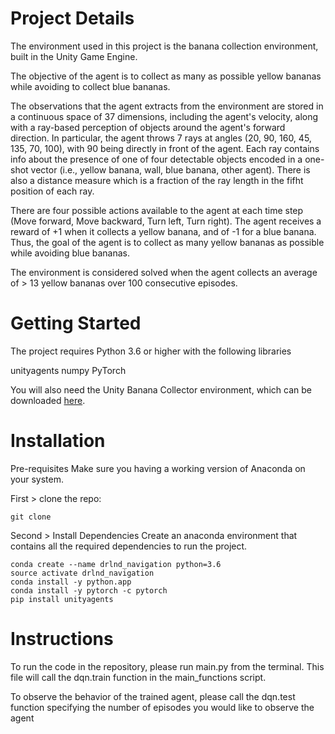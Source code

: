 # Project Details

The environment used in this project is the banana collection environment,  built in the Unity Game Engine. 

The objective of the agent is to collect as many as possible yellow bananas while avoiding to collect blue bananas. 

The observations that the agent extracts from the environment are stored in a continuous space of 37 dimensions, including the agent's velocity, along with a ray-based perception of objects around the agent's forward direction. In particular, the agent throws 7 rays at angles (20, 90, 160, 45, 135, 70, 100), with 90 being directly in front of the agent. Each ray contains info about the presence of one of four detectable objects encoded in a one-shot vector (i.e., yellow banana, wall, blue banana, other agent). There is also a distance measure which is a fraction of the ray length in the fifht position of each ray.

There are four possible actions available to the agent at each time step (Move forward, Move backward, Turn left, Turn right). 
The agent receives a reward of +1 when it collects a yellow banana, and of -1 for a blue banana. Thus, the goal of the agent is to collect as many yellow bananas as possible while avoiding blue bananas.

The environment is considered solved when the agent collects an average of > 13 yellow bananas over 100 consecutive episodes. 


# Getting Started

The project requires Python 3.6 or higher with the following libraries 

unityagents 
numpy 
PyTorch

You will also need the Unity Banana Collector environment, which can be downloaded [here](https://s3-us-west-1.amazonaws.com/udacity-drlnd/P1/Banana/Banana.app.zip).


# Installation
Pre-requisites
Make sure you having a working version of Anaconda on your system.

First > clone the repo:
```
git clone 
```

Second > Install Dependencies
Create an anaconda environment that contains all the required dependencies to run the project.

```
conda create --name drlnd_navigation python=3.6
source activate drlnd_navigation
conda install -y python.app
conda install -y pytorch -c pytorch
pip install unityagents
```

# Instructions

To run the code in the repository, please run main.py from the terminal. 
This file will call the dqn.train function in the main_functions script. 

To observe the behavior of the trained agent, please call the dqn.test function specifying the number of episodes you would like to observe the agent







